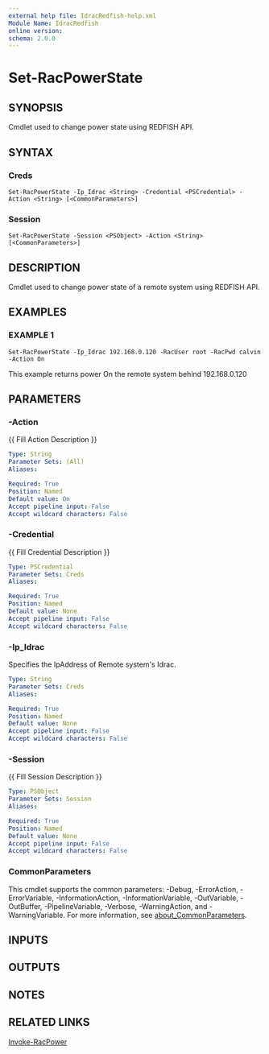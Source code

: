 ```yaml
---
external help file: IdracRedfish-help.xml
Module Name: IdracRedfish
online version:
schema: 2.0.0
---
```


# Set-RacPowerState

## SYNOPSIS
Cmdlet used to change power state using REDFISH API.

## SYNTAX

### Creds
```
Set-RacPowerState -Ip_Idrac <String> -Credential <PSCredential> -Action <String> [<CommonParameters>]
```

### Session
```
Set-RacPowerState -Session <PSObject> -Action <String> [<CommonParameters>]
```

## DESCRIPTION
Cmdlet used to change power state of a remote system using REDFISH API.

## EXAMPLES

### EXAMPLE 1
```
Set-RacPowerState -Ip_Idrac 192.168.0.120 -RacUser root -RacPwd calvin -Action On
```

This example returns power On the remote system behind 192.168.0.120

## PARAMETERS

### -Action
{{ Fill Action Description }}

```yaml
Type: String
Parameter Sets: (All)
Aliases:

Required: True
Position: Named
Default value: On
Accept pipeline input: False
Accept wildcard characters: False
```

### -Credential
{{ Fill Credential Description }}

```yaml
Type: PSCredential
Parameter Sets: Creds
Aliases:

Required: True
Position: Named
Default value: None
Accept pipeline input: False
Accept wildcard characters: False
```

### -Ip_Idrac
Specifies the IpAddress of Remote system's Idrac.

```yaml
Type: String
Parameter Sets: Creds
Aliases:

Required: True
Position: Named
Default value: None
Accept pipeline input: False
Accept wildcard characters: False
```

### -Session
{{ Fill Session Description }}

```yaml
Type: PSObject
Parameter Sets: Session
Aliases:

Required: True
Position: Named
Default value: None
Accept pipeline input: False
Accept wildcard characters: False
```

### CommonParameters
This cmdlet supports the common parameters: -Debug, -ErrorAction, -ErrorVariable, -InformationAction, -InformationVariable, -OutVariable, -OutBuffer, -PipelineVariable, -Verbose, -WarningAction, and -WarningVariable. For more information, see [about_CommonParameters](http://go.microsoft.com/fwlink/?LinkID=113216).

## INPUTS

## OUTPUTS

## NOTES

## RELATED LINKS

[Invoke-RacPower]()

